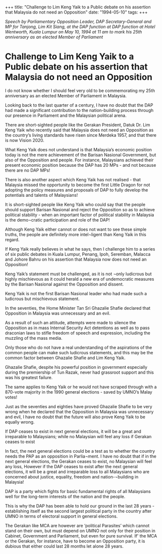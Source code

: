 +++ 
title: "Challenge to Lim Keng Yaik to a Public debate on his assertion that Malaysia do not need an Opposition"
date: "1994-05-10"
tags:
+++

_Speech by Parliamentary Opposition Leader, DAP Secretary-General and MP for Tanjong, Lim Kit Siang, at the DAP function at DAP function at Hotel Wentworth, Kuala Lumpur on May 10, 1994 at 11 am to mark his 25th anniversary as an elected Member of Parliament_

# Challenge to Lim Keng Yaik to a Public debate on his assertion that Malaysia do not need an Opposition

I do not know whether I should feel very old to be commemorating my 25th anniversary as an elected Member of Parliament in Malaysia.

Looking back to the last quarter of a century, I have no doubt that the DAP had made a significant contribution to the nation-building process through our presence in Parliament and the Malaysian political arena.</u>

There are short-sighted people like the Gerakan President, Datuk Dr. Lim Keng Yaik who recently said that Malaysia does not need an Opposition as the country’s living standards have risen since Merdeka 1957, and that there is now Vision 2020.

What Keng Yaik does not understand is that Malaysia’s economic position today is not the mere achievement of the Barisan Nasional Government, but also of the Opposition and people. For instance, Malaysians achieved their present economic position because the DAP has 20 MPs - and not because there are no DAP MPs!

There is also another aspect which Keng Yaik has not realised - that Malaysia missed the opportunity to become the first Little Dragon for not adopting the policy measures and proposals of DAP to fully develop the potentials and talents of Malaysians!

It is short-sighted people like Keng Yaik who could say that the people should support Barisan Nasional and reject the Opposition so as to achieve political stability - when an important factor of political stability in Malaysia is the demo¬cratic participation and role of the DAP!

Although Keng Yaik either cannot or does not want to see these simple truths, the people are definitely more intel¬ligent than Keng Yaik in this regard.

If Keng Yaik really believes in what he says, then I challenge him to a series of six public debates in Kuala Lumpur, Penang, Ipoh, Seremban, Malacca and Johore Bahru on his assertion that Malaysia now does not need an Opposition!

Keng Yaik’s statement must be challenged, as it is not ¬only ludicrous but highly mischievous as it could herald a new era of undemocratic measures by the Barisan Nasional against the Opposition and dissent.

Keng Yaik is not the first Barisan Nasional leader who had made such a ludicrous but mischievous statement.

In the seventies, the Home Minister Tan Sri Ghazalie Shafie declared that Opposition in Malaysia was unnecessary and an evil.

As a result of such an attitude, attempts were made to silence the Opposition as in mass Internal Security Act detentions as well as to pass draconian laws to stifle freedom	 of speech and expression, including the muzzling of the mass media.

Only those who do not have a real understanding of the aspirations of the common people can make such ludicrous statements, and this may be the common factor between Ghazalie Shafie and Lim Keng Yaik.

Ghazalie Shafie, despite his powerful position in government especially during the premiership of Tun Razak, never had grassroot support and this was his greatest failure.

The same applies to Keng Yaik or he would not have scraped through with a 870-vote majority in the 1990 general elections - saved by UMNO’s Malay votes!

Just as the seventies and eighties have proved Ghazalie Shafie to be very wrong when he declared that the Opposition in Malaysia was unnecessary and evil, I have no doubt that the future will also prove Keng Yaik to be equally wrong.

If DAP ceases to exist in next general elections, it will be a great and irreparable to Malaysians; while no Malaysian will feel any loss if Gerakan ceases to exist

In fact, the next general elections could be a test as to whether the country needs the PAP as an opposition in Parlia¬ment. I have no doubt that if in the next general elections, the Gerakan ceases to exist, no Malaysian will feel any loss, However if the DAP ceases to exist after the next general elections, it will be a great and irreparable loss to all Malaysians who are concerned about justice, equality, freedom and nation-¬building in Malaysia!

DAP is a party which fights for basic fundamental rights of all Malaysians well for the long-term interests of the nation and the people.

This is why the DAP has been able to hold our ground in the last 28 years - establishing itself as the second largest political party in the country after UMNO in terms of electoral support in general elections.

The Gerakan like MCA are however are ‘political Parasites’ which cannot stand on their own, but must depend on UMNO not only for their position in Cabinet, Government and Parliament, but even for pure survival. If' the MCA or the Gerakan, for instance, have to become an Opposition party, it is dubious that either could last 28 months let alone 28 years.
 
